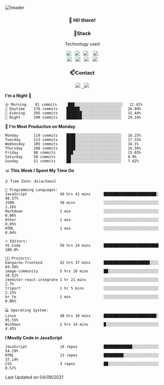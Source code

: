 ![header](https://capsule-render.vercel.app/api?type=waving&color=gradient&height=200&text=Che-ri&fontAlign=70&fontAlignY=40&animation=twinkling)

<h3 align="center">👋 Hi! there!</h3>

<h3 align="center">📌Stack</h3>
<p align="center">Technology used</p>
<div align="center"><img src="https://img.shields.io/badge/HTML5-e74c3c?style=flat-square&logo=HTML5&logoColor=white"></img> &nbsp <img src="https://img.shields.io/badge/CSS3-0A84FF?style=flat-square&logo=CSS3&logoColor=white"></img>  &nbsp <img src="https://img.shields.io/badge/SCSS-fd79a8?style=flat-square&logo=Sass&logoColor=white"/></a>&nbsp  &nbsp <img src="https://img.shields.io/badge/styled%2Dcomponents-DB7093?style=flat-square&logo=styled%2Dcomponents&logoColor=white"/></a>
<br><img src="https://img.shields.io/badge/JavaScript-FFCD11?style=flat-square&logo=JavaScript&logoColor=white"></img> &nbsp <img src="https://img.shields.io/badge/React-00BCF6?style=flat-square&logo=React&logoColor=white"></img> &nbsp <img src="https://img.shields.io/badge/Redux-764ABC?style=flat-square&logo=Redux&logoColor=white"/></a> &nbsp <img src="https://img.shields.io/badge/jQuery-3655FF?style=flat-square&logo=jQuery&logoColor=white"></img></div>

<h3 align="center">📫Contact</h3>
<div align="center"><a href="https://cheri.tistory.com/"><img src="https://img.shields.io/badge/Cheri-AD29B6?style=flat-square&logo=Tidal&logoColor=white"/></a> <a href="rnjs1135@gmail.com"> &nbsp <img src="https://img.shields.io/badge/Gmail-EA4335?style=flat-square&logo=Gmail&logoColor=white"/></a></div>

<!--START_SECTION:waka-->
**I'm a Night 🦉** 

```text
🌞 Morning    81 commits     ███░░░░░░░░░░░░░░░░░░░░░░   12.42% 
🌆 Daytime    176 commits    ██████░░░░░░░░░░░░░░░░░░░   26.99% 
🌃 Evening    205 commits    ███████░░░░░░░░░░░░░░░░░░   31.44% 
🌙 Night      190 commits    ███████░░░░░░░░░░░░░░░░░░   29.14%

```
📅 **I'm Most Productive on Monday** 

```text
Monday       119 commits    ████░░░░░░░░░░░░░░░░░░░░░   18.25% 
Tuesday      113 commits    ████░░░░░░░░░░░░░░░░░░░░░   17.33% 
Wednesday    105 commits    ████░░░░░░░░░░░░░░░░░░░░░   16.1% 
Thursday     108 commits    ████░░░░░░░░░░░░░░░░░░░░░   16.56% 
Friday       98 commits     ███░░░░░░░░░░░░░░░░░░░░░░   15.03% 
Saturday     58 commits     ██░░░░░░░░░░░░░░░░░░░░░░░   8.9% 
Sunday       51 commits     ██░░░░░░░░░░░░░░░░░░░░░░░   7.82%

```


📊 **This Week I Spent My Time On** 

```text
⌚︎ Time Zone: Asia/Seoul

💬 Programming Languages: 
JavaScript               49 hrs 41 mins      ████████████████████████░   98.57% 
JSON                     38 mins             ░░░░░░░░░░░░░░░░░░░░░░░░░   1.26% 
Markdown                 1 min               ░░░░░░░░░░░░░░░░░░░░░░░░░   0.06% 
Other                    1 min               ░░░░░░░░░░░░░░░░░░░░░░░░░   0.05% 
HTML                     1 min               ░░░░░░░░░░░░░░░░░░░░░░░░░   0.04%

🔥 Editors: 
VS Code                  50 hrs 24 mins      █████████████████████████   100.0%

🐱‍💻 Projects: 
kangaroo-frontend        42 hrs 37 mins      █████████████████████░░░░   84.56% 
image-community          5 hrs 18 mins       ██░░░░░░░░░░░░░░░░░░░░░░░   10.52% 
ckeditor-react-integrate 1 hr 21 mins        ░░░░░░░░░░░░░░░░░░░░░░░░░   2.7% 
triport                  1 hr 5 mins         ░░░░░░░░░░░░░░░░░░░░░░░░░   2.15% 
br_fe                    1 min               ░░░░░░░░░░░░░░░░░░░░░░░░░   0.06%

💻 Operating System: 
Linux                    48 hrs 10 mins      ████████████████████████░   95.55% 
Windows                  2 hrs 14 mins       █░░░░░░░░░░░░░░░░░░░░░░░░   4.45%

```

**I Mostly Code in JavaScript** 

```text
JavaScript               19 repos            █████████████░░░░░░░░░░░░   54.29% 
HTML                     13 repos            █████████░░░░░░░░░░░░░░░░   37.14% 
CSS                      3 repos             ██░░░░░░░░░░░░░░░░░░░░░░░   8.57%

```



 Last Updated on 04/08/2021
<!--END_SECTION:waka-->
